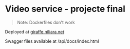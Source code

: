 # Video service - projecte final

> Note: Dockerfiles don't work

Deployed at [giraffe.niliara.net](giraffe.niliara.net)

Swagger files available at /api/docs/index.html
